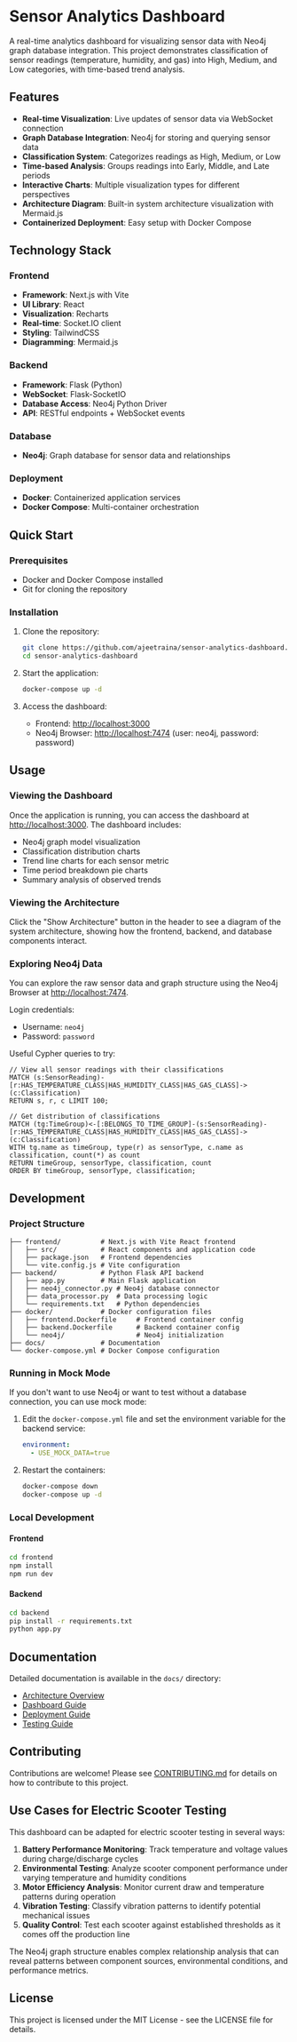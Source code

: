 # Sensor Analytics Dashboard

A real-time analytics dashboard for visualizing sensor data with Neo4j graph database integration. This project demonstrates classification of sensor readings (temperature, humidity, and gas) into High, Medium, and Low categories, with time-based trend analysis.

## Features

- **Real-time Visualization**: Live updates of sensor data via WebSocket connection
- **Graph Database Integration**: Neo4j for storing and querying sensor data
- **Classification System**: Categorizes readings as High, Medium, or Low
- **Time-based Analysis**: Groups readings into Early, Middle, and Late periods
- **Interactive Charts**: Multiple visualization types for different perspectives
- **Architecture Diagram**: Built-in system architecture visualization with Mermaid.js
- **Containerized Deployment**: Easy setup with Docker Compose

## Technology Stack

### Frontend
- **Framework**: Next.js with Vite
- **UI Library**: React
- **Visualization**: Recharts
- **Real-time**: Socket.IO client
- **Styling**: TailwindCSS
- **Diagramming**: Mermaid.js

### Backend
- **Framework**: Flask (Python)
- **WebSocket**: Flask-SocketIO
- **Database Access**: Neo4j Python Driver
- **API**: RESTful endpoints + WebSocket events

### Database
- **Neo4j**: Graph database for sensor data and relationships

### Deployment
- **Docker**: Containerized application services
- **Docker Compose**: Multi-container orchestration

## Quick Start

### Prerequisites
- Docker and Docker Compose installed
- Git for cloning the repository

### Installation

1. Clone the repository:
   ```bash
   git clone https://github.com/ajeetraina/sensor-analytics-dashboard.git
   cd sensor-analytics-dashboard
   ```

2. Start the application:
   ```bash
   docker-compose up -d
   ```

3. Access the dashboard:
   - Frontend: [http://localhost:3000](http://localhost:3000)
   - Neo4j Browser: [http://localhost:7474](http://localhost:7474) (user: neo4j, password: password)

## Usage

### Viewing the Dashboard

Once the application is running, you can access the dashboard at [http://localhost:3000](http://localhost:3000). The dashboard includes:

- Neo4j graph model visualization
- Classification distribution charts
- Trend line charts for each sensor metric
- Time period breakdown pie charts
- Summary analysis of observed trends

### Viewing the Architecture

Click the "Show Architecture" button in the header to see a diagram of the system architecture, showing how the frontend, backend, and database components interact.

### Exploring Neo4j Data

You can explore the raw sensor data and graph structure using the Neo4j Browser at [http://localhost:7474](http://localhost:7474).

Login credentials:
- Username: `neo4j`
- Password: `password`

Useful Cypher queries to try:

```cypher
// View all sensor readings with their classifications
MATCH (s:SensorReading)-[r:HAS_TEMPERATURE_CLASS|HAS_HUMIDITY_CLASS|HAS_GAS_CLASS]->(c:Classification)
RETURN s, r, c LIMIT 100;

// Get distribution of classifications
MATCH (tg:TimeGroup)<-[:BELONGS_TO_TIME_GROUP]-(s:SensorReading)-[r:HAS_TEMPERATURE_CLASS|HAS_HUMIDITY_CLASS|HAS_GAS_CLASS]->(c:Classification)
WITH tg.name as timeGroup, type(r) as sensorType, c.name as classification, count(*) as count
RETURN timeGroup, sensorType, classification, count
ORDER BY timeGroup, sensorType, classification;
```

## Development

### Project Structure

```
├── frontend/          # Next.js with Vite React frontend
│   ├── src/           # React components and application code
│   ├── package.json   # Frontend dependencies
│   └── vite.config.js # Vite configuration
├── backend/           # Python Flask API backend
│   ├── app.py         # Main Flask application
│   ├── neo4j_connector.py # Neo4j database connector
│   ├── data_processor.py  # Data processing logic
│   └── requirements.txt   # Python dependencies
├── docker/            # Docker configuration files
│   ├── frontend.Dockerfile     # Frontend container config
│   ├── backend.Dockerfile      # Backend container config
│   └── neo4j/                  # Neo4j initialization
├── docs/              # Documentation
└── docker-compose.yml # Docker Compose configuration
```

### Running in Mock Mode

If you don't want to use Neo4j or want to test without a database connection, you can use mock mode:

1. Edit the `docker-compose.yml` file and set the environment variable for the backend service:
   ```yaml
   environment:
     - USE_MOCK_DATA=true
   ```

2. Restart the containers:
   ```bash
   docker-compose down
   docker-compose up -d
   ```

### Local Development

#### Frontend

```bash
cd frontend
npm install
npm run dev
```

#### Backend

```bash
cd backend
pip install -r requirements.txt
python app.py
```

## Documentation

Detailed documentation is available in the `docs/` directory:

- [Architecture Overview](docs/architecture.md)
- [Dashboard Guide](docs/dashboard.md)
- [Deployment Guide](docs/deployment.md)
- [Testing Guide](docs/testing.md)

## Contributing

Contributions are welcome! Please see [CONTRIBUTING.md](CONTRIBUTING.md) for details on how to contribute to this project.

## Use Cases for Electric Scooter Testing

This dashboard can be adapted for electric scooter testing in several ways:

1. **Battery Performance Monitoring**: Track temperature and voltage values during charge/discharge cycles
2. **Environmental Testing**: Analyze scooter component performance under varying temperature and humidity conditions
3. **Motor Efficiency Analysis**: Monitor current draw and temperature patterns during operation
4. **Vibration Testing**: Classify vibration patterns to identify potential mechanical issues
5. **Quality Control**: Test each scooter against established thresholds as it comes off the production line

The Neo4j graph structure enables complex relationship analysis that can reveal patterns between component sources, environmental conditions, and performance metrics.

## License

This project is licensed under the MIT License - see the LICENSE file for details.
